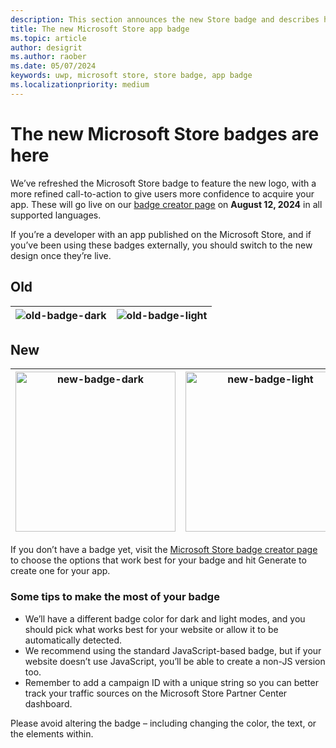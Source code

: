 ```yaml
---
description: This section announces the new Store badge and describes how you can use it for your app
title: The new Microsoft Store app badge
ms.topic: article
author: desigrit
ms.author: raober
ms.date: 05/07/2024
keywords: uwp, microsoft store, store badge, app badge
ms.localizationpriority: medium
---
```


# The new Microsoft Store badges are here

We’ve refreshed the Microsoft Store badge to feature the new logo, with a more refined call-to-action to give users more confidence to acquire your app. These will go live on our [badge creator page](https://apps.microsoft.com/badge) on **August 12, 2024** in all supported languages.

If you’re a developer with an app published on the Microsoft Store, and if you’ve been using these badges externally, you should switch to the new design once they’re live.

## Old

| ![old-badge-dark](https://github.com/user-attachments/assets/01b8dcdc-e002-4b3b-9a99-a02ad3887f52) | ![old-badge-light](https://github.com/user-attachments/assets/c4d2e80d-0eff-4cc0-b2c5-50c7a21f8816)  |
| ------------- | ------------- |

## New

| <img src="https://github.com/user-attachments/assets/a33d46aa-9406-4f8c-bd25-f982d25dff7b" width="256" alt="new-badge-dark">  | <img src="https://github.com/user-attachments/assets/ea1118ca-da09-4107-a7c9-913416f925e8" width="256" alt="new-badge-light"> |
| ------------- | ------------- |


If you don’t have a badge yet, visit the [Microsoft Store badge creator page](https://apps.microsoft.com/badge) to choose the options that work best for your badge and hit Generate to create one for your app.

### Some tips to make the most of your badge
* We’ll have a different badge color for dark and light modes, and you should pick what works best for your website or allow it to be automatically detected.
* We recommend using the standard JavaScript-based badge, but if your website doesn’t use JavaScript, you’ll be able to create a non-JS version too.
* Remember to add a campaign ID with a unique string so you can better track your traffic sources on the Microsoft Store Partner Center dashboard.

Please avoid altering the badge – including changing the color, the text, or the elements within.
